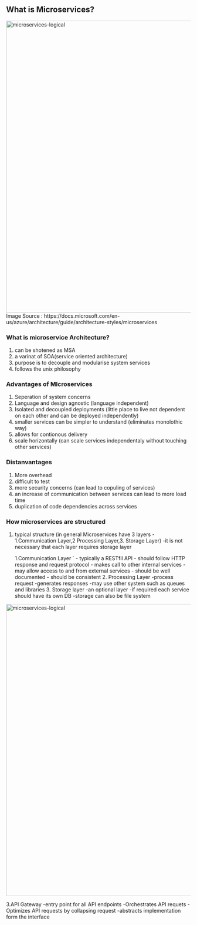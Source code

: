 ## What is Microservices?

<img width="794" alt="microservices-logical" src="https://user-images.githubusercontent.com/11850213/94359370-71564000-00c4-11eb-8f32-85bcbf600e2c.png">
	Image Source : https://docs.microsoft.com/en-us/azure/architecture/guide/architecture-styles/microservices


### What is microservice Architecture?

1. can be shotened as MSA
2. a varinat of SOA(service oriented architecture)
3. purpose is to decouple and modularise system services
4. follows the unix philosophy

### Advantages of MIcroservices

1. Seperation of system concerns
2. Language and design agnostic (language independent)
3. Isolated and decoupled deployments (little place to live not dependent on each other and can be deployed independently)
4. smaller services can be simpler to understand (eliminates monolothic way)
5. allows for contionous delivery
6. scale horizontally (can scale services independentaly without touching other services)

### Distanvantages

1. More overhead
2. difficult to test
3. more security concerns (can lead to copuling of services)
4. an increase of communication between services can lead to more load time
5. duplication of code dependencies across services

### How microservices are structured
1. typical structure (in general Microservices have 3 layers - 1.Communication Layer,2 Processing Layer,3. Storage Layer)
	-it is not necessary that each layer requires storage layer

	1.Communication Layer
	`	- typically a RESTfil API
		- should follow HTTP response and request protocol
		- makes call to other internal services
		- may allow access to and from external services
		- should be well documented
		- should be consistent
	2. Processing Layer
		-process request
		-generates responses
		-may use other system such as queues and libraries
	3. Storage layer
		-an optional layer
		-if required each service should have its own DB
		-storage can also be file system

<img width="794" alt="microservices-logical" src="https://user-images.githubusercontent.com/11850213/94359718-7b793e00-00c6-11eb-8ed5-85f97de3a918.png">

3.API Gateway
	-entry point for all API endpoints
	-Orchestrates API requets
	-Optimizes API requests by collapsing request
	-abstracts implementation form the interface



